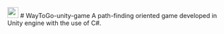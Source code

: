 <img src="https://github.com/mistybanana/WayToGo-unity-game/blob/main/appstore_screenshots/icon.jpg" width="25" height="25">
# WayToGo-unity-game
A path-finding oriented game developed in Unity engine with the use of C#.

